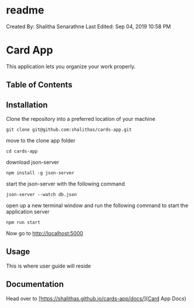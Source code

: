 # readme

Created By: Shalitha Senarathne
Last Edited: Sep 04, 2019 10:58 PM

# Card App

This application lets you organize your work properly.

 

## Table of Contents

## Installation

Clone the repository into a preferred location of your machine

    git clone git@github.com:shalithas/cards-app.git

move to the clone app folder

    cd cards-app

download json-server

    npm install -g json-server

start the json-server with the following command

    json-server --watch db.json

open up a new terminal window and run the following command to start the application server

    npm run start

Now go to [http://localhost:5000](http://localhost:5000/) 

## Usage

This is where user guide will reside

## Documentation

Head over to [https://shalithas.github.io/cards-app/docs/](Card App Docs)
